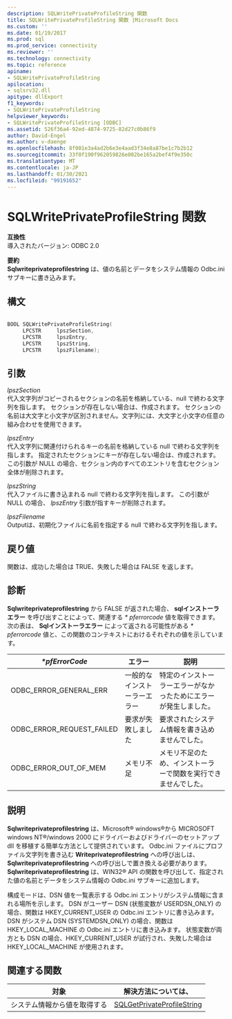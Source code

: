 ```yaml
---
description: SQLWritePrivateProfileString 関数
title: SQLWritePrivateProfileString 関数 |Microsoft Docs
ms.custom: ''
ms.date: 01/19/2017
ms.prod: sql
ms.prod_service: connectivity
ms.reviewer: ''
ms.technology: connectivity
ms.topic: reference
apiname:
- SQLWritePrivateProfileString
apilocation:
- sqlsrv32.dll
apitype: dllExport
f1_keywords:
- SQLWritePrivateProfileString
helpviewer_keywords:
- SQLWritePrivateProfileString [ODBC]
ms.assetid: 526f36a4-92ed-4874-9725-82d27c0b86f9
author: David-Engel
ms.author: v-daenge
ms.openlocfilehash: 8f001e3a4ad2b6e3e4aad3f34e8a87be1c7b2b12
ms.sourcegitcommit: 33f0f190f962059826e002be165a2bef4f9e350c
ms.translationtype: MT
ms.contentlocale: ja-JP
ms.lasthandoff: 01/30/2021
ms.locfileid: "99191652"
---
```

# <a name="sqlwriteprivateprofilestring-function"></a>SQLWritePrivateProfileString 関数
**互換性**  
 導入されたバージョン: ODBC 2.0  
  
 **要約**  
 **Sqlwriteprivateprofilestring** は、値の名前とデータをシステム情報の Odbc.ini サブキーに書き込みます。  
  
## <a name="syntax"></a>構文  
  
```cpp  
  
BOOL SQLWritePrivateProfileString(  
     LPCSTR     lpszSection,  
     LPCSTR     lpszEntry,  
     LPCSTR     lpszString,  
     LPCSTR     lpszFilename);  
```  
  
## <a name="arguments"></a>引数  
 *lpszSection*  
 代入文字列がコピーされるセクションの名前を格納している、null で終わる文字列を指します。 セクションが存在しない場合は、作成されます。 セクションの名前は大文字と小文字が区別されません。文字列には、大文字と小文字の任意の組み合わせを使用できます。  
  
 *lpszEntry*  
 代入文字列に関連付けられるキーの名前を格納している null で終わる文字列を指します。 指定されたセクションにキーが存在しない場合は、作成されます。 この引数が NULL の場合、セクション内のすべてのエントリを含むセクション全体が削除されます。  
  
 *lpszString*  
 代入ファイルに書き込まれる null で終わる文字列を指します。 この引数が NULL の場合、 *lpszEntry* 引数が指すキーが削除されます。  
  
 *lpszFilename*  
 Outputは、初期化ファイルに名前を指定する null で終わる文字列を指します。  
  
## <a name="returns"></a>戻り値  
 関数は、成功した場合は TRUE、失敗した場合は FALSE を返します。  
  
## <a name="diagnostics"></a>診断  
 **Sqlwriteprivateprofilestring** から FALSE が返された場合、 **sqlインストーラエラー** を呼び出すことによって、関連する *\* pferrorcode* 値を取得できます。 次の表は、 **Sqlインストーラエラー** によって返される可能性がある *\* pferrorcode* 値と、この関数のコンテキストにおけるそれぞれの値を示しています。  
  
|*\*pfErrorCode*|エラー|説明|  
|---------------------|-----------|-----------------|  
|ODBC_ERROR_GENERAL_ERR|一般的なインストーラーエラー|特定のインストーラーエラーがなかったためにエラーが発生しました。|  
|ODBC_ERROR_REQUEST_FAILED|要求が失敗しました|要求されたシステム情報を書き込めませんでした。|  
|ODBC_ERROR_OUT_OF_MEM|メモリ不足|メモリ不足のため、インストーラーで関数を実行できませんでした。|  
  
## <a name="comments"></a>説明  
 **Sqlwriteprivateprofilestring** は、Microsoft® windows®から MICROSOFT windows NT®/windows 2000 にドライバーおよびドライバーのセットアップ dll を移植する簡単な方法として提供されています。 Odbc.ini ファイルにプロファイル文字列を書き込む **Writeprivateprofilestring** への呼び出しは、 **Sqlwriteprivateprofilestring** への呼び出しで置き換える必要があります。 **Sqlwriteprivateprofilestring** は、WIN32® API の関数を呼び出して、指定された値の名前とデータをシステム情報の Odbc.ini サブキーに追加します。  
  
 構成モードは、DSN 値を一覧表示する Odbc.ini エントリがシステム情報に含まれる場所を示します。 DSN がユーザー DSN (状態変数が USERDSN_ONLY) の場合、関数は HKEY_CURRENT_USER の Odbc.ini エントリに書き込みます。 DSN がシステム DSN (SYSTEMDSN_ONLY) の場合、関数は HKEY_LOCAL_MACHINE の Odbc.ini エントリに書き込みます。 状態変数が両方とも DSN の場合、HKEY_CURRENT_USER が試行され、失敗した場合は HKEY_LOCAL_MACHINE が使用されます。  
  
## <a name="related-functions"></a>関連する関数  
  
|対象|解決方法については、|  
|---------------------------|---------|  
|システム情報から値を取得する|[SQLGetPrivateProfileString](../../../odbc/reference/syntax/sqlgetprivateprofilestring-function.md)|
